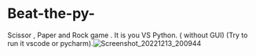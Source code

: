 # Beat-the-py-
 Scissor , Paper and Rock game . It is you VS Python. ( without GUI) (Try to run it vscode or pycharm).![Screenshot_20221213_200944](https://user-images.githubusercontent.com/91855497/207363059-654a976a-07be-4315-b93d-806a7b7d5f73.png)

